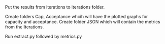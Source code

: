 Put the results from iterations to Iterations folder.


Create folders Cap, Acceptance whcih will have the plotted graphs for capacity and acceptance. Create folder JSON which will contain the metrics from the Iterations.


Run extract.py followed by metrics.py
